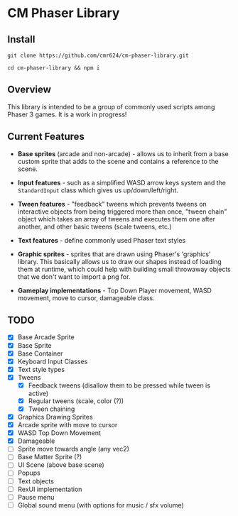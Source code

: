# CM Phaser Library

## Install
`git clone https://github.com/cmr624/cm-phaser-library.git`

`cd cm-phaser-library && npm i`

## Overview

This library is intended to be a group of commonly used scripts among Phaser 3 games. It is a work in progress!

## Current Features

- **Base sprites** (arcade and non-arcade) - allows us to inherit from a base custom sprite that adds to the scene and contains a reference to the scene.

- **Input features** - such as a simplified WASD arrow keys system and the `StandardInput` class which gives us up/down/left/right.

- **Tween features** - "feedback" tweens which prevents tweens on interactive objects from being triggered more than once, "tween chain" object which takes an array of tweens and executes them one after another, and other basic tweens (scale tweens, etc.)

- **Text features** - define commonly used Phaser text styles

- **Graphic sprites** - sprites that are drawn using Phaser's 'graphics' library. This basically allows us to draw our shapes instead of loading them at runtime, which could help with building small throwaway objects that we don't want to import a png for.

- **Gameplay implementations** - Top Down Player movement, WASD movement, move to cursor, damageable class.

## TODO

- [x] Base Arcade Sprite
- [x] Base Sprite
- [x] Base Container
- [x] Keyboard Input Classes
- [x] Text style types
- [x] Tweens
  - [x] Feedback tweens (disallow them to be pressed while tween is active)
  - [x] Regular tweens (scale, color (?))
  - [x] Tween chaining
- [x] Graphics Drawing Sprites
- [x] Arcade sprite with move to cursor
- [x] WASD Top Down Movement
- [x] Damageable
- [ ] Sprite move towards angle (any vec2)
- [ ] Base Matter Sprite (?)
- [ ] UI Scene (above base scene)
- [ ] Popups
- [ ] Text objects
- [ ] RexUI implementation
- [ ] Pause menu
- [ ] Global sound menu (with options for music / sfx volume)

